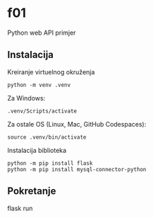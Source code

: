 # f01
Python web API primjer

## Instalacija

Kreiranje virtuelnog okruženja

    python -m venv .venv

Za Windows:

    .venv/Scripts/activate

Za ostale OS (Linux, Mac, GitHub Codespaces):

	source .venv/bin/activate

Instalacija biblioteka

    python -m pip install flask
    python -m pip install mysql-connector-python

## Pokretanje

flask run
